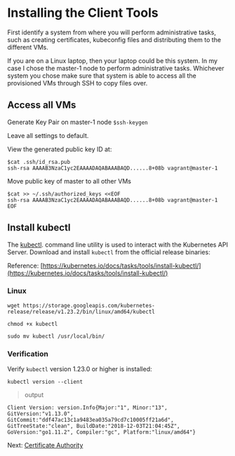 # Installing the Client Tools

First identify a system from where you will perform administrative tasks, such as creating certificates, kubeconfig files and distributing them to the different VMs.

If you are on a Linux laptop, then your laptop could be this system. In my case I chose the master-1 node to perform administrative tasks. Whichever system you chose make sure that system is able to access all the provisioned VMs through SSH to copy files over.

## Access all VMs

Generate Key Pair on master-1 node
`$ssh-keygen`

Leave all settings to default.

View the generated public key ID at:

```
$cat .ssh/id_rsa.pub
ssh-rsa AAAAB3NzaC1yc2EAAAADAQABAAABAQD......8+08b vagrant@master-1
```

Move public key of master to all other VMs

```
$cat >> ~/.ssh/authorized_keys <<EOF
ssh-rsa AAAAB3NzaC1yc2EAAAADAQABAAABAQD......8+08b vagrant@master-1
EOF
```


## Install kubectl

The [kubectl](https://kubernetes.io/docs/tasks/tools/install-kubectl). command line utility is used to interact with the Kubernetes API Server. Download and install `kubectl` from the official release binaries:

Reference: [https://kubernetes.io/docs/tasks/tools/install-kubectl/](https://kubernetes.io/docs/tasks/tools/install-kubectl/)

### Linux

```
wget https://storage.googleapis.com/kubernetes-release/release/v1.23.2/bin/linux/amd64/kubectl
```

```
chmod +x kubectl
```

```
sudo mv kubectl /usr/local/bin/
```

### Verification

Verify `kubectl` version 1.23.0 or higher is installed:

```
kubectl version --client
```

> output

```
Client Version: version.Info{Major:"1", Minor:"13", GitVersion:"v1.13.0", GitCommit:"ddf47ac13c1a9483ea035a79cd7c10005ff21a6d", GitTreeState:"clean", BuildDate:"2018-12-03T21:04:45Z", GoVersion:"go1.11.2", Compiler:"gc", Platform:"linux/amd64"}
```

Next: [Certificate Authority](04-certificate-authority.md)
